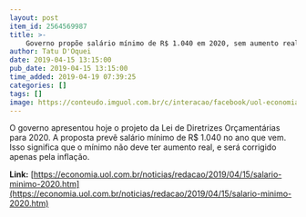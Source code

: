 ```yaml
---
layout: post
item_id: 2564569987
title: >-
    Governo propõe salário mínimo de R$ 1.040 em 2020, sem aumento real
author: Tatu D'Oquei
date: 2019-04-15 13:15:00
pub_date: 2019-04-15 13:15:00
time_added: 2019-04-19 07:39:25
categories: []
tags: []
image: https://conteudo.imguol.com.br/c/interacao/facebook/uol-economia.png
---
```


O governo apresentou hoje o projeto da Lei de Diretrizes Orçamentárias para 2020. A proposta prevê salário mínimo de R$ 1.040 no ano que vem. Isso significa que o mínimo não deve ter aumento real, e será corrigido apenas pela inflação.

**Link:** [https://economia.uol.com.br/noticias/redacao/2019/04/15/salario-minimo-2020.htm](https://economia.uol.com.br/noticias/redacao/2019/04/15/salario-minimo-2020.htm)

